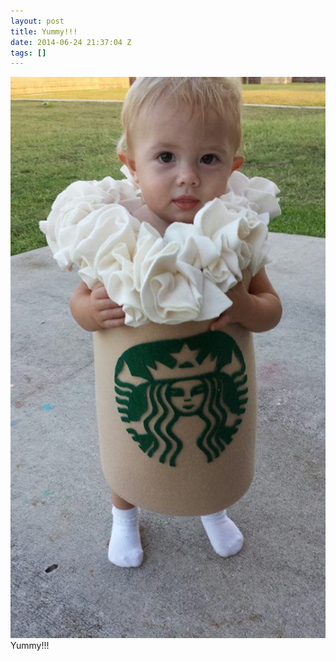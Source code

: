 ```yaml
---
layout: post
title: Yummy!!!
date: 2014-06-24 21:37:04 Z
tags: []
---
```

![](/media/2014/06/89794689799.jpg)
Yummy!!!
